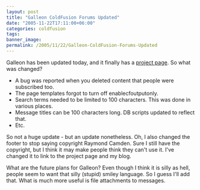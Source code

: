 ```yaml
---
layout: post
title: "Galleon ColdFusion Forums Updated"
date: "2005-11-22T17:11:00+06:00"
categories: coldfusion 
tags: 
banner_image: 
permalink: /2005/11/22/Galleon-ColdFusion-Forums-Updated
---
```


Galleon has been updated today, and it finally has a <a href="http://ray.camdenfamily.com/projects/galleon">project page</a>. So what was changed?

<ul>
<li>A bug was reported when you deleted content that people were subscribed too.
<li>The page templates forgot to turn off enablecfoutputonly.
<li>Search terms needed to be limited to 100 characters. This was done in various places. 
<li>Message titles can be 100 characters long. DB scripts updated to reflect that.
<li>Etc.
</ul>

So not a huge update - but an update nonetheless. Oh, I also changed the footer to stop saying copyright Raymond Camden. Sure I still have the copyright, but I think it may make people think they can't use it. I've changed it to link to the project page and my blog. 

What are the future plans for Galleon? Even though I think it is silly as hell, people seem to want that silly (stupid) smiley language. So I guess I'll add that. What is much more useful is file attachments to messages.